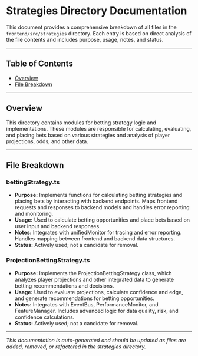 # Strategies Directory Documentation

This document provides a comprehensive breakdown of all files in the `frontend/src/strategies` directory. Each entry is based on direct analysis of the file contents and includes purpose, usage, notes, and status.

---

## Table of Contents

- [Overview](#overview)
- [File Breakdown](#file-breakdown)

---

## Overview

This directory contains modules for betting strategy logic and implementations. These modules are responsible for calculating, evaluating, and placing bets based on various strategies and analysis of player projections, odds, and other data.

---

## File Breakdown

### bettingStrategy.ts

- **Purpose:** Implements functions for calculating betting strategies and placing bets by interacting with backend endpoints. Maps frontend requests and responses to backend models and handles error reporting and monitoring.
- **Usage:** Used to calculate betting opportunities and place bets based on user input and backend responses.
- **Notes:** Integrates with unifiedMonitor for tracing and error reporting. Handles mapping between frontend and backend data structures.
- **Status:** Actively used; not a candidate for removal.

### ProjectionBettingStrategy.ts

- **Purpose:** Implements the ProjectionBettingStrategy class, which analyzes player projections and other integrated data to generate betting recommendations and decisions.
- **Usage:** Used to evaluate projections, calculate confidence and edge, and generate recommendations for betting opportunities.
- **Notes:** Integrates with EventBus, PerformanceMonitor, and FeatureManager. Includes advanced logic for data quality, risk, and confidence calculations.
- **Status:** Actively used; not a candidate for removal.

---

_This documentation is auto-generated and should be updated as files are added, removed, or refactored in the strategies directory._
